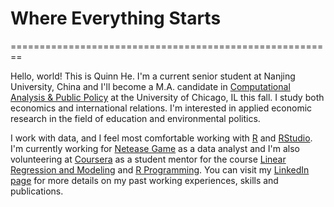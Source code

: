 # Where Everything Starts
========================================================

Hello, world! This is Quinn He. I'm a current senior student at Nanjing University, China and I'll become a M.A. candidate in [Computational Analysis & Public Policy](https://capp.sites.uchicago.edu/) at the University of Chicago, IL this fall. I study both economics and international relations. I'm interested in applied economic research in the field of education and environmental politics. 

I work with data, and I feel most comfortable working with [R](https://www.r-project.org/) and [RStudio](https://www.rstudio.com/). I'm currently working for [Netease Game](http://game.163.com/en/) as a data analyst and I'm also volunteering at [Coursera](https://www.coursera.org/) as a student mentor for the course [Linear Regression and Modeling](https://www.coursera.org/learn/linear-regression-model/home/welcome) and [R Programming](https://www.coursera.org/learn/r-programming/home/welcome). You can visit my [LinkedIn page](https://www.linkedin.com/in/quinnhe/) for more details on my past working experiences, skills and publications.
